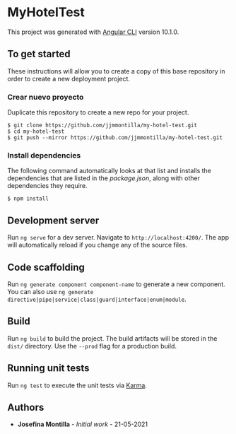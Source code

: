 # MyHotelTest

This project was generated with [Angular CLI](https://github.com/angular/angular-cli) version 10.1.0.

## To get started

These instructions will allow you to create a copy of this base repository in order to create a new deployment project.

### Crear nuevo proyecto
Duplicate this repository to create a new repo for your project.

```
$ git clone https://github.com/jjmmontilla/my-hotel-test.git
$ cd my-hotel-test
$ git push --mirror https://github.com/jjmmontilla/my-hotel-test.git
```

### Install dependencies

The following command automatically looks at that list and installs the dependencies that are listed in the _package.json_, along with other dependencies they require.

```
$ npm install
```

## Development server

Run `ng serve` for a dev server. Navigate to `http://localhost:4200/`. The app will automatically reload if you change any of the source files.

## Code scaffolding

Run `ng generate component component-name` to generate a new component. You can also use `ng generate directive|pipe|service|class|guard|interface|enum|module`.

## Build

Run `ng build` to build the project. The build artifacts will be stored in the `dist/` directory. Use the `--prod` flag for a production build.

## Running unit tests

Run `ng test` to execute the unit tests via [Karma](https://karma-runner.github.io).

## Authors

* **Josefina Montilla** - *Initial work* - 21-05-2021
